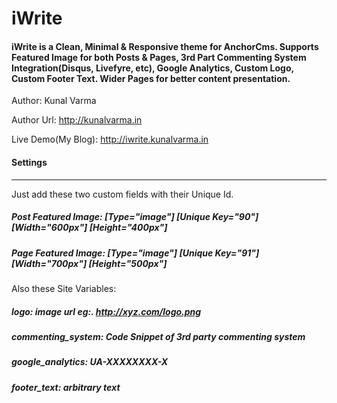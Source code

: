 # iWrite

#### iWrite is a Clean, Minimal & Responsive theme for AnchorCms. Supports Featured Image for both Posts & Pages, 3rd Part Commenting System Integration(Disqus, Livefyre, etc), Google Analytics, Custom Logo, Custom Footer Text. Wider Pages for better content presentation.

Author: Kunal Varma

Author Url: http://kunalvarma.in

Live Demo(My Blog): http://iwrite.kunalvarma.in


#### Settings
------------------------------------------------------------

Just add these two custom fields with their Unique Id.


##### Post Featured Image: [Type="image"] [Unique Key="90"] [Width="600px"] [Height="400px"]

##### Page Featured Image: [Type="image"] [Unique Key="91"] [Width="700px"] [Height="500px"]


Also these Site Variables:

##### logo: image url eg:. http://xyz.com/logo.png

##### commenting_system: Code Snippet of 3rd party commenting system

##### google_analytics: UA-XXXXXXXX-X

##### footer_text: arbitrary text
